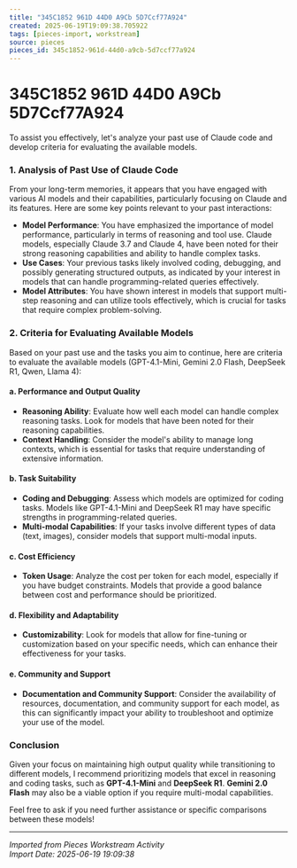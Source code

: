 ```yaml
---
title: "345C1852 961D 44D0 A9Cb 5D7Ccf77A924"
created: 2025-06-19T19:09:38.705922
tags: [pieces-import, workstream]
source: pieces
pieces_id: 345c1852-961d-44d0-a9cb-5d7ccf77a924
---
```


# 345C1852 961D 44D0 A9Cb 5D7Ccf77A924

To assist you effectively, let's analyze your past use of Claude code and develop criteria for evaluating the available models. 

### 1. Analysis of Past Use of Claude Code

From your long-term memories, it appears that you have engaged with various AI models and their capabilities, particularly focusing on Claude and its features. Here are some key points relevant to your past interactions:

- **Model Performance**: You have emphasized the importance of model performance, particularly in terms of reasoning and tool use. Claude models, especially Claude 3.7 and Claude 4, have been noted for their strong reasoning capabilities and ability to handle complex tasks.
- **Use Cases**: Your previous tasks likely involved coding, debugging, and possibly generating structured outputs, as indicated by your interest in models that can handle programming-related queries effectively.
- **Model Attributes**: You have shown interest in models that support multi-step reasoning and can utilize tools effectively, which is crucial for tasks that require complex problem-solving.

### 2. Criteria for Evaluating Available Models

Based on your past use and the tasks you aim to continue, here are criteria to evaluate the available models (GPT-4.1-Mini, Gemini 2.0 Flash, DeepSeek R1, Qwen, Llama 4):

#### a. **Performance and Output Quality**
   - **Reasoning Ability**: Evaluate how well each model can handle complex reasoning tasks. Look for models that have been noted for their reasoning capabilities.
   - **Context Handling**: Consider the model's ability to manage long contexts, which is essential for tasks that require understanding of extensive information.

#### b. **Task Suitability**
   - **Coding and Debugging**: Assess which models are optimized for coding tasks. Models like GPT-4.1-Mini and DeepSeek R1 may have specific strengths in programming-related queries.
   - **Multi-modal Capabilities**: If your tasks involve different types of data (text, images), consider models that support multi-modal inputs.

#### c. **Cost Efficiency**
   - **Token Usage**: Analyze the cost per token for each model, especially if you have budget constraints. Models that provide a good balance between cost and performance should be prioritized.

#### d. **Flexibility and Adaptability**
   - **Customizability**: Look for models that allow for fine-tuning or customization based on your specific needs, which can enhance their effectiveness for your tasks.

#### e. **Community and Support**
   - **Documentation and Community Support**: Consider the availability of resources, documentation, and community support for each model, as this can significantly impact your ability to troubleshoot and optimize your use of the model.

### Conclusion

Given your focus on maintaining high output quality while transitioning to different models, I recommend prioritizing models that excel in reasoning and coding tasks, such as **GPT-4.1-Mini** and **DeepSeek R1**. **Gemini 2.0 Flash** may also be a viable option if you require multi-modal capabilities. 

Feel free to ask if you need further assistance or specific comparisons between these models!

---
*Imported from Pieces Workstream Activity*  
*Import Date: 2025-06-19 19:09:38*
